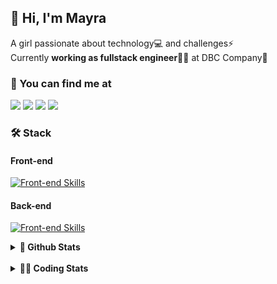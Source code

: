 ## 👋 Hi, I'm Mayra

A girl passionate about technology💻 and challenges⚡  
Currently **working as fullstack engineer**👩‍💻 at DBC Company🚀   

### 💬 You can find me at

<a href="https://mayra.dev" target="_blank" rel="noopener"><img src="https://img.shields.io/badge/-mayra.dev-005FED?style=flat&logo=Google-chrome&logoColor=white"/></a>
<a href="https://linkedin.com/in/mayraamaral" target="_blank" rel="noopener"><img src="https://img.shields.io/badge/-/mayraamaral-0077B5?style=flat&logo=Linkedin&logoColor=white"/></a>
<a href="mailto:mayra@mayra.dev" target="_blank" rel="noopener"><img src="https://img.shields.io/badge/-mayra@mayra.dev-D14836?style=flat&logo=Gmail&logoColor=white"/></a>
<a href="" target="_blank" rel="noopener"><img src="https://img.shields.io/badge/-mayraamaral-7289DA?style=flat&logo=Discord&logoColor=white"/></a>

### 🛠️ Stack
#### Front-end

[![Front-end Skills](https://skillicons.dev/icons?i=react,next,redux,styledcomponents,html,css,sass,js,ts,figma)](https://skillicons.dev)
#### Back-end

[![Front-end Skills](https://skillicons.dev/icons?i=java,spring,hibernate,aws,idea,postgres,mysql,git,linux,bash,nodejs,docker,kubernetes,jenkins)](https://skillicons.dev)


<details>
    <summary><strong>📌 Github Stats</strong></summary>
    <br />
    <div align="center">
        <table>
      <td><img height="160em" src="https://github-readme-stats.vercel.app/api?username=mayraamaral&show_icons=true&theme=algolia&hide_border=true&hide=stars&count_private=true" alt="Readme stats"></td>
      <td><img height="160em" src="https://github-readme-stats.vercel.app/api/top-langs/?username=mayraamaral&&layout=compact&&theme=algolia&hide_border=true&langs_count=6" alt="Language stats"></td>
       </table>
  </div> 
    

  <p align="center">
    <img src="https://github-readme-streak-stats.herokuapp.com?user=mayraamaral&theme=dark&hide_border=true&date_format=j%20M%5B%20Y%5D&locale=pt-br&background=050F2C&ring=0195DD&fire=23AA7D&currStreakLabel=23AA7D" alt="Streak stats">
  </p> 
</details>

<br />

<details>
  <summary><strong>👩‍💻 Coding Stats</strong></summary>
  <br />
  
  <!--START_SECTION:waka-->
![Code Time](http://img.shields.io/badge/Code%20Time-271%20hrs%2025%20mins-blue)

**🐱 My GitHub Data** 

> 📦 579.3 kB Used in GitHub's Storage 
 > 
> 🏆 187 Contributions in the Year 2024
 > 
> 🚫 Not Opted to Hire
 > 
> 📜 51 Public Repositories 
 > 
> 🔑 29 Private Repositories 
 > 
**I'm an Early 🐤** 

```text
🌞 Morning                369 commits         ███░░░░░░░░░░░░░░░░░░░░░░   10.21 % 
🌆 Daytime                1994 commits        ██████████████░░░░░░░░░░░   55.17 % 
🌃 Evening                1111 commits        ████████░░░░░░░░░░░░░░░░░   30.74 % 
🌙 Night                  140 commits         █░░░░░░░░░░░░░░░░░░░░░░░░   03.87 % 
```
📅 **I'm Most Productive on Thursday** 

```text
Monday                   629 commits         ████░░░░░░░░░░░░░░░░░░░░░   17.40 % 
Tuesday                  627 commits         ████░░░░░░░░░░░░░░░░░░░░░   17.35 % 
Wednesday                587 commits         ████░░░░░░░░░░░░░░░░░░░░░   16.24 % 
Thursday                 677 commits         █████░░░░░░░░░░░░░░░░░░░░   18.73 % 
Friday                   550 commits         ████░░░░░░░░░░░░░░░░░░░░░   15.22 % 
Saturday                 209 commits         █░░░░░░░░░░░░░░░░░░░░░░░░   05.78 % 
Sunday                   335 commits         ██░░░░░░░░░░░░░░░░░░░░░░░   09.27 % 
```


📊 **This Week I Spent My Time On** 

```text
🕑︎ Time Zone: America/Sao_Paulo

💬 Programming Languages: 
Java                     7 hrs 36 mins       ███████████░░░░░░░░░░░░░░   43.62 % 
Docker                   5 hrs 34 mins       ████████░░░░░░░░░░░░░░░░░   31.95 % 
JavaScript               58 mins             █░░░░░░░░░░░░░░░░░░░░░░░░   05.57 % 
Java Properties          49 mins             █░░░░░░░░░░░░░░░░░░░░░░░░   04.71 % 
XML                      43 mins             █░░░░░░░░░░░░░░░░░░░░░░░░   04.11 % 

🔥 Editors: 
VS Code                  12 hrs 42 mins      ██████████████████░░░░░░░   72.81 % 
Intellijidea             4 hrs 44 mins       ███████░░░░░░░░░░░░░░░░░░   27.19 % 

💻 Operating System: 
Linux                    17 hrs 27 mins      █████████████████████████   100.00 % 
```

**I Mostly Code in HTML** 

```text
HTML                     117 repos           ██████░░░░░░░░░░░░░░░░░░░   25.77 % 
Java                     116 repos           ██████░░░░░░░░░░░░░░░░░░░   25.55 % 
JavaScript               101 repos           ██████░░░░░░░░░░░░░░░░░░░   22.25 % 
Dockerfile               1 repo              ░░░░░░░░░░░░░░░░░░░░░░░░░   00.22 % 
PLSQL                    1 repo              ░░░░░░░░░░░░░░░░░░░░░░░░░   00.22 % 
```




 Last Updated on 04/03/2024 18:54:42 UTC
<!--END_SECTION:waka-->

</details>
